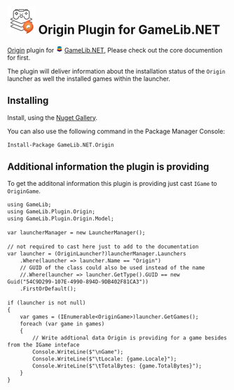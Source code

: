 ![GameLib.NET](../../../resources/GameLibNET-Origin-Logo-64px.png "GameLib.NET Origin") 
Origin Plugin for GameLib.NET
======

[Origin](https://www.origin.com) plugin for ![GameLib.NET](../../../resources/GameLibNET-Logo-16px.png "GameLib.NET") [GameLib.NET](README.md), Please check out the core documention for first.

The plugin will deliver information about the installation status of the `Origin` launcher as well the installed games within the launcher.

## Installing

Install, using the [Nuget Gallery](https://www.nuget.org/packages?q=GameLib.NET.Origin).

You can also use the following command in the Package Manager Console:
```ps
Install-Package GameLib.NET.Origin
```

## Additional information the plugin is providing

To get the additonal information this plugin is providing just cast `IGame` to `OriginGame`.


```CSharp
using GameLib;
using GameLib.Plugin.Origin;
using GameLib.Plugin.Origin.Model;

var launcherManager = new LauncherManager();

// not required to cast here just to add to the documentation
var launcher = (OriginLauncher?)launcherManager.Launchers
    .Where(launcher => launcher.Name == "Origin")
    // GUID of the class could also be used instead of the name
    //.Where(launcher => launcher.GetType().GUID == new Guid("54C9D299-107E-4990-894D-9DB402F81CA3"))
    .FirstOrDefault();

if (launcher is not null)
{
    var games = (IEnumerable<OriginGame>)launcher.GetGames();
    foreach (var game in games)
    {
        // Write addtional data Origin is providing for a game besides from the IGame inteface
        Console.WriteLine($"\nGame");
        Console.WriteLine($"\tLocale: {game.Locale}");
        Console.WriteLine($"\tTotalBytes: {game.TotalBytes}");
    }
}
```